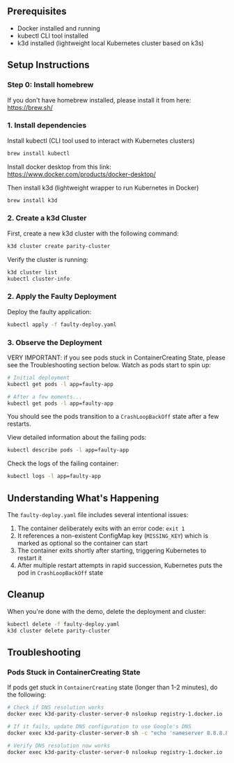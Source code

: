 ####

## Prerequisites

- Docker installed and running
- kubectl CLI tool installed
- k3d installed (lightweight local Kubernetes cluster based on k3s)

## Setup Instructions

### Step 0: Install homebrew

If you don't have homebrew installed, please install it from here: https://brew.sh/

### 1. Install dependencies

Install kubectl (CLI tool used to interact with Kubernetes clusters)

```bash
brew install kubectl
```

Install docker desktop from this link: https://www.docker.com/products/docker-desktop/

Then install k3d (lightweight wrapper to run Kubernetes in Docker)

```bash
brew install k3d
```

### 2. Create a k3d Cluster

First, create a new k3d cluster with the following command:

```bash
k3d cluster create parity-cluster
```

Verify the cluster is running:

```bash
k3d cluster list
kubectl cluster-info
```

### 2. Apply the Faulty Deployment

Deploy the faulty application:

```bash
kubectl apply -f faulty-deploy.yaml
```

### 3. Observe the Deployment

VERY IMPORTANT: if you see pods stuck in ContainerCreating State, please see the Troubleshooting section below.
Watch as pods start to spin up:

```bash
# Initial deployment
kubectl get pods -l app=faulty-app

# After a few moments...
kubectl get pods -l app=faulty-app
```

You should see the pods transition to a `CrashLoopBackOff` state after a few restarts.

View detailed information about the failing pods:

```bash
kubectl describe pods -l app=faulty-app
```

Check the logs of the failing container:

```bash
kubectl logs -l app=faulty-app
```

## Understanding What's Happening

The `faulty-deploy.yaml` file includes several intentional issues:

1. The container deliberately exits with an error code: `exit 1`
2. It references a non-existent ConfigMap key (`MISSING_KEY`) which is marked as optional so the container can start
3. The container exits shortly after starting, triggering Kubernetes to restart it
4. After multiple restart attempts in rapid succession, Kubernetes puts the pod in `CrashLoopBackOff` state

## Cleanup

When you're done with the demo, delete the deployment and cluster:

```bash
kubectl delete -f faulty-deploy.yaml
k3d cluster delete parity-cluster
```

## Troubleshooting

### Pods Stuck in ContainerCreating State

If pods get stuck in `ContainerCreating` state (longer than 1-2 minutes), do the following:

```bash
# Check if DNS resolution works
docker exec k3d-parity-cluster-server-0 nslookup registry-1.docker.io

# If it fails, update DNS configuration to use Google's DNS
docker exec k3d-parity-cluster-server-0 sh -c "echo 'nameserver 8.8.8.8' > /etc/resolv.conf"

# Verify DNS resolution now works
docker exec k3d-parity-cluster-server-0 nslookup registry-1.docker.io
```
